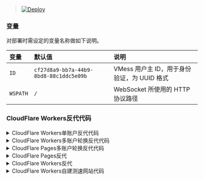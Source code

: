 


> [![Deploy](https://www.herokucdn.com/deploy/button.png)](https://dashboard.heroku.com/new?template=https://github.com/Clown1i/heroku)



### 变量

对部署时需设定的变量名称做如下说明。

| 变量 | 默认值 | 说明 |
| :--- | :--- | :--- |
| `ID` | `cf27d8a9-bb7a-44b9-8bd8-88c1ddc5e09b` | VMess 用户主 ID，用于身份验证，为 UUID 格式 |
| `WSPATH` | `/` | WebSocket 所使用的 HTTP 协议路径 |

### CloudFlare Workers反代代码
<details>
<summary>CloudFlare Workers单账户反代代码</summary>

```js
addEventListener(
    "fetch",event => {
        let url=new URL(event.request.url);
        url.hostname="appname.herokuapp.com";
        let request=new Request(url,event.request);
        event. respondWith(
            fetch(request)
        )
    }
)
```
</details>


<details>
<summary>CloudFlare Workers多账户轮换反代代码</summary>

```js
const Day0 = 'app0.herokuapp.com'
const Day1 = 'app1.herokuapp.com'
const Day2 = 'app2.herokuapp.com'
const Day3 = 'app3.herokuapp.com'
const Day4 = 'app4.herokuapp.com'
addEventListener(
    "fetch",event => {
    
        let nd = new Date();
        let day = nd.getDate() % 5;
        if (day === 0) {
            host = Day0
        } else if (day === 1) {
            host = Day1
        } else if (day === 2) {
            host = Day2
        } else if (day === 3){
            host = Day3
        } else if (day === 4){
            host = Day4
        } else {
            host = Day1
        }
        
        let url=new URL(event.request.url);
        url.hostname=host;
        let request=new Request(url,event.request);
        event. respondWith(
            fetch(request)
        )
    }
)
```
</details>


<details>
<summary>CloudFlare Pages多账户轮换反代代码</summary>

```js
export default {
    async fetch(request, env) {
		let url = new URL(request.url);	
		let nd = new Date();
        let day = nd.getDate() % 6;
		if (day === 0) {
            url.hostname="heroku-u1.herokuapp.com";
        } else if (day === 1) {
            url.hostname="heroku-u2.herokuapp.com";
        } else if (day === 2) {
            url.hostname="heroku-u3.herokuapp.com";
        } else if (day === 3) {
            url.hostname="heroku-u4.herokuapp.com";
        } else if (day === 4) {
            url.hostname="heroku-u5.herokuapp.com";
        } else if (day === 5) {
            url.hostname="heroku-u6.herokuapp.com";
        } else{
            url.hostname="heroku-u1.herokuapp.com";
        }
        let new_request=new Request(url,request);
		return fetch(new_request);
    }
  };
```
</details>


<details>
<summary>CloudFlare Pages反代</summary>

```js
export default {
    async fetch(request, env) {
	let url = new URL(request.url);	
        url.hostname=env.REACT_APP_FORM_HOSTNAME;
        url.pathname=env.REACT_APP_FORM_PATH;
        url.search=env.REACT_APP_FORM_SEARCH;
        let new_request=new Request(url,request);
	return fetch(new_request);
    }
  };
  
  //将文件名改为_worker.js上传部署

```
</details>


<details>
<summary>CloudFlare Workers反代</summary>

```js
addEventListener(
    "fetch",event => {
        let url=new URL(event.request.url);
        url.hostname=REACT_APP_FORM_HOSTNAME;
        url.pathname=REACT_APP_FORM_PATH;
        url.search=REACT_APP_FORM_SEARCH;
        let request=new Request(url,event.request);
        event. respondWith(fetch(request))
    }
)
    
```
</details>


<details>
<summary>CloudFlare Workers自建测速网站代码</summary>

```js
addEventListener("fetch", event => {
  let url = new URL(event.request.url);
  url.protocol = 'https:'
  url.hostname = "cachefly.cachefly.net";
  let request = new Request(url, event.request);
  event.respondWith(fetch(request));
})

```
</details>

